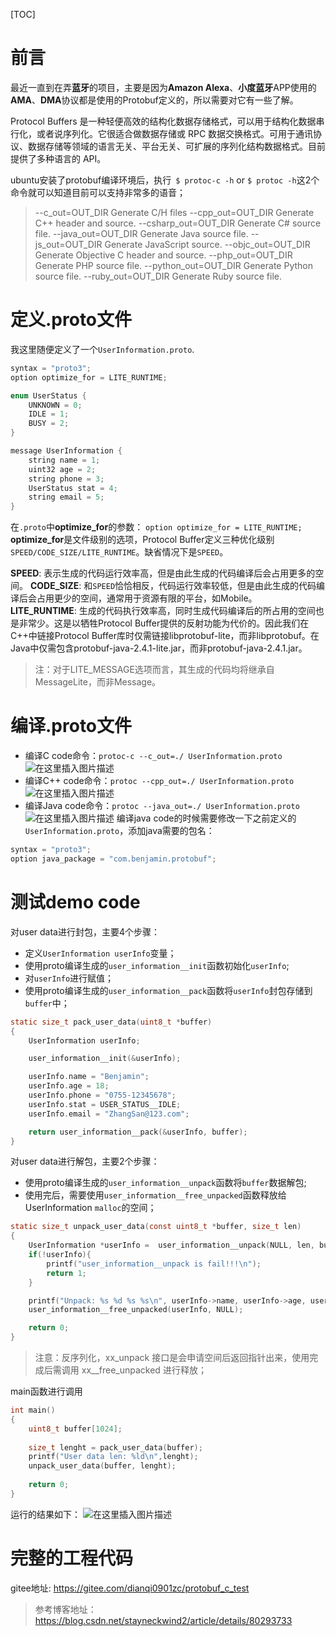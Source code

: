 ﻿[TOC]
# 前言
最近一直到在弄**蓝牙**的项目，主要是因为**Amazon Alexa**、**小度蓝牙**APP使用的**AMA**、**DMA**协议都是使用的Protobuf定义的，所以需要对它有一些了解。

Protocol Buffers 是一种轻便高效的结构化数据存储格式，可以用于结构化数据串行化，或者说序列化。它很适合做数据存储或 RPC 数据交换格式。可用于通讯协议、数据存储等领域的语言无关、平台无关、可扩展的序列化结构数据格式。目前提供了多种语言的 API。

ubuntu安装了protobuf编译环境后，执行` $ protoc-c -h` or `$ protoc -h`这2个命令就可以知道目前可以支持非常多的语音；
> --c_out=OUT_DIR             Generate C/H files
>--cpp_out=OUT_DIR      Generate C++ header and source.
  --csharp_out=OUT_DIR        Generate C# source file.
  --java_out=OUT_DIR          Generate Java source file.
  --js_out=OUT_DIR            Generate JavaScript source.
  --objc_out=OUT_DIR          Generate Objective C header and source.
  --php_out=OUT_DIR           Generate PHP source file.
  --python_out=OUT_DIR        Generate Python source file.
  --ruby_out=OUT_DIR          Generate Ruby source file.

# 定义.proto文件
我这里随便定义了一个`UserInformation.proto`.
```c
syntax = "proto3";
option optimize_for = LITE_RUNTIME;

enum UserStatus {
	UNKNOWN = 0;
	IDLE = 1;
	BUSY = 2;
}

message UserInformation {
	string name = 1;
	uint32 age = 2;	
	string phone = 3;
	UserStatus stat = 4;
	string email = 5;
}
```
在`.proto`中**optimize_for**的参数：
`option optimize_for = LITE_RUNTIME;`
**optimize_for**是文件级别的选项，Protocol Buffer定义三种优化级别`SPEED/CODE_SIZE/LITE_RUNTIME`。缺省情况下是`SPEED`。

**SPEED**: 表示生成的代码运行效率高，但是由此生成的代码编译后会占用更多的空间。
**CODE_SIZE**: 和`SPEED`恰恰相反，代码运行效率较低，但是由此生成的代码编译后会占用更少的空间，通常用于资源有限的平台，如Mobile。
**LITE_RUNTIME**: 生成的代码执行效率高，同时生成代码编译后的所占用的空间也是非常少。这是以牺牲Protocol Buffer提供的反射功能为代价的。因此我们在C++中链接Protocol Buffer库时仅需链接libprotobuf-lite，而非libprotobuf。在Java中仅需包含protobuf-java-2.4.1-lite.jar，而非protobuf-java-2.4.1.jar。
>注：对于LITE_MESSAGE选项而言，其生成的代码均将继承自MessageLite，而非Message。

# 编译.proto文件
- 编译C code命令：`protoc-c --c_out=./ UserInformation.proto`
![在这里插入图片描述](https://img-blog.csdnimg.cn/20190124194447499.png)
- 编译C++ code命令：`protoc --cpp_out=./ UserInformation.proto`
![在这里插入图片描述](https://img-blog.csdnimg.cn/20190124194921152.png)
- 编译Java code命令：`protoc --java_out=./ UserInformation.proto`
![在这里插入图片描述](https://img-blog.csdnimg.cn/20190124200327758.png?x-oss-process=image/watermark,type_ZmFuZ3poZW5naGVpdGk,shadow_10,text_aHR0cHM6Ly9ibG9nLmNzZG4ubmV0L1pIT05HQ0FJMDkwMQ==,size_16,color_FFFFFF,t_70)
编译java code的时候需要修改一下之前定义的`UserInformation.proto`，添加java需要的包名：
```c
syntax = "proto3";
option java_package = "com.benjamin.protobuf";
```
# 测试demo code
对user data进行封包，主要4个步骤：
- 定义`UserInformation userInfo`变量；
- 使用proto编译生成的`user_information__init`函数初始化`userInfo`;
- 对`userInfo`进行赋值；
- 使用proto编译生成的`user_information__pack`函数将`userInfo`封包存储到`buffer`中；

```c
static size_t pack_user_data(uint8_t *buffer)
{
    UserInformation userInfo;

    user_information__init(&userInfo);

    userInfo.name = "Benjamin";
    userInfo.age = 18;    
    userInfo.phone = "0755-12345678";
    userInfo.stat = USER_STATUS__IDLE;
    userInfo.email = "ZhangSan@123.com";

    return user_information__pack(&userInfo, buffer);
}
```
对user data进行解包，主要2个步骤：
- 使用proto编译生成的`user_information__unpack`函数将`buffer`数据解包;
- 使用完后，需要使用`user_information__free_unpacked`函数释放给UserInformation `malloc`的空间；

```c
static size_t unpack_user_data(const uint8_t *buffer, size_t len)
{
    UserInformation *userInfo =  user_information__unpack(NULL, len, buffer);
    if(!userInfo){
        printf("user_information__unpack is fail!!!\n");
        return 1;
    }

    printf("Unpack: %s %d %s %s\n", userInfo->name, userInfo->age, userInfo->phone, userInfo->email);
    user_information__free_unpacked(userInfo, NULL);

    return 0;
}
```
> 注意：反序列化，xx_unpack 接口是会申请空间后返回指针出来，使用完成后需调用 xx__free_unpacked 进行释放；

main函数进行调用
```c
int main()
{
    uint8_t buffer[1024];
    
    size_t lenght = pack_user_data(buffer);
    printf("User data len: %ld\n",lenght);
    unpack_user_data(buffer, lenght);
	
	return 0;
}
```
运行的结果如下：
![在这里插入图片描述](https://img-blog.csdnimg.cn/20190124203445421.png)
# 完整的工程代码
gitee地址: https://gitee.com/dianqi0901zc/protobuf_c_test

>参考博客地址：
>https://blog.csdn.net/stayneckwind2/article/details/80293733
